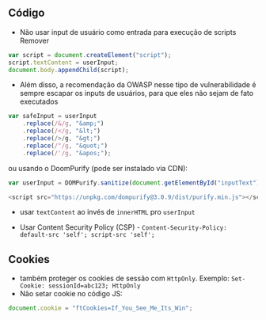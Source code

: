 ## Código
- Não usar input de usuário como entrada para execução de scripts
Remover
```js
var script = document.createElement("script");
script.textContent = userInput;
document.body.appendChild(script);
```

- Além disso, a recomendação da OWASP nesse tipo de vulnerabilidade é sempre escapar os inputs de usuários, para que eles não sejam de fato executados
```js
var safeInput = userInput
    .replace(/&/g, "&amp;")
    .replace(/</g, "&lt;")
    .replace(/>/g, "&gt;")
    .replace(/"/g, "&quot;")
    .replace(/'/g, "&apos;");
```

ou usando o DoomPurify (pode ser instalado via CDN):
```js
var userInput = DOMPurify.sanitize(document.getElementById("inputText").value);
```
```js
<script src="https://unpkg.com/dompurify@3.0.9/dist/purify.min.js"></script>
```

- usar `textContent` ao invés de `innerHTML` pro `userInput`

- Usar Content Security Policy (CSP) - 
```Content-Security-Policy: default-src 'self'; script-src 'self';```

## Cookies
- também proteger os cookies de sessão com `HttpOnly`. Exemplo:
```Set-Cookie: sessionId=abc123; HttpOnly```
- Não setar cookie no código JS:
```js
document.cookie = "ftCookies=If_You_See_Me_Its_Win";
```
